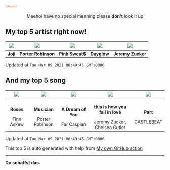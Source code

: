 [![Meehoi Logo](https://github.com/beam41/beam41/raw/master/mh.svg)](http://my.meehoi.me/)
<p align="center">Meehoi have no special meaning please <b>don't</b> look it up</p>

## My top 5 artist right now!
<!-- table start -->
|<img src="https://i.scdn.co/image/50c504c91a2ccd2b5f39837e6261463267b858a2">|<img src="https://i.scdn.co/image/acc9781b4b49e083a432a3f305a16543b3eedf7f">|<img src="https://i.scdn.co/image/b9006fdddd1537877c3d104c525edbb5a608f58d">|<img src="https://i.scdn.co/image/c1839863c4da9e32d9b07162bffdf5bde434a8b1">|<img src="https://i.scdn.co/image/2f11b50c3288556df7e9d991402b80ba079c85f1">|
| :---: | :---: | :---: | :---: | :---: |
|<b>Joji</b>|<b>Porter Robinson</b>|<b>Pink Sweat$</b>|<b>Dayglow</b>|<b>Jeremy Zucker</b>|

Updated at `Tue Mar 09 2021 00:49:45 GMT+0000`
<!-- table end -->

## And my top 5 song
<!-- table song start -->
|<img src="https://i.scdn.co/image/ab67616d00001e02ef254a02bfad4810a567dd1c">|<img src="https://i.scdn.co/image/ab67616d00001e02644c3c62d813e39720e04ecd">|<img src="https://i.scdn.co/image/ab67616d00001e0265f5361e73ed955d6b5e4be5">|<img src="https://i.scdn.co/image/ab67616d00001e02bdcc1b27dac22bfb3a57c2de">|<img src="https://i.scdn.co/image/ab67616d00001e0287edab62a48772ccc1892810">|
| :---: | :---: | :---: | :---: | :---: |
|<p><b>Roses</b></p> Finn Askew|<p><b>Musician</b></p> Porter Robinson|<p><b>A Dream of You</b></p> Far Caspian|<p><b>this is how you fall in love</b></p> Jeremy Zucker, Chelsea Cutler|<p><b>Part</b></p> CASTLEBEAT|

Updated at `Tue Mar 09 2021 00:49:45 GMT+0000`
<!-- table song end -->

This top 5 is auto generated with help from [My own GitHub action](https://github.com/beam41/spotify-listening)

---

**Du schaffst das.**